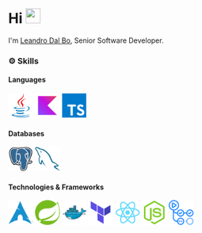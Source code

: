 <h1>Hi <img src="./icons/hi.gif" width="30" height="30"></h1>

I'm [Leandro Dal Bo](https://www.linkedin.com/in/leandrodlb/), Senior Software Developer.

### ⚙️ Skills

<div align="left">

#### Languages

<img height="50" src="./java.svg" />
<img height="50" src="./kotlin.svg" />
<img height="50" src="./typescript.svg" />

#### Databases

<img height="50" src="./postgres.svg" />
<img height="50" src="./mysql.svg" />

#### Technologies & Frameworks

<img height="50" src="./arch.svg" />
<img height="50" src="./spring.svg" />
<img height="50" src="./docker.svg" />
<img height="50" src="./terraform.svg" />
<img height="50" src="./react.svg" />
<img height="50" src="./nodejs.svg" />
<img height="50" src="./actions.svg" />
</div>


